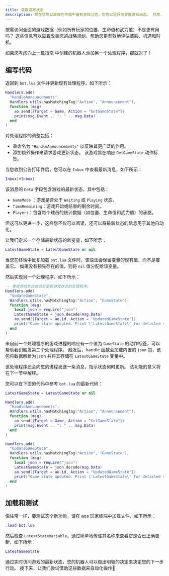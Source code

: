 ```yaml
---
title: 获取游戏状态
description: 现在您可以直接在终端中看到游戏公告，您可以更好地掌握游戏动态。 然而，这些展示仅限于游戏中发生的特定动作
---
```


按需访问全面的游戏数据（例如所有玩家的位置、生命值和武力值）不是更有用吗？ 这些信息可以显着改善您的战略规划，帮助您更有效地评估威胁、机遇和时机。

如果您考虑向[上一篇指南](announcements) 中创建的机器人添加另一个处理程序，那就对了！

## 编写代码

返回到 `bot.lua` 文件并更新现有处理程序，如下所示：

```lua
Handlers.add(
  "HandleAnnouncements",
  Handlers.utils.hasMatchingTag("Action", "Announcement"),
  function (msg)
    ao.send({Target = Game, Action = "GetGameState"})
    print(msg.Event .. ": " .. msg.Data)
  end
)
```

对处理程序的调整包括：

- 重命名为 `"HandleAnnouncements"` 以反映其更广泛的作用。
- 添加额外操作来请求游戏更新状态。 该游戏旨在响应 `GetGameState` 动作标签。

当您收到公告打印件后，您可以在 `Inbox` 中查看最新消息，如下所示：

```lua
Inbox[#Inbox]
```

该消息的 `Data` 字段包含游戏的最新状态，其中包括：

- `GameMode` ：游戏是否处于 `Waiting` 或 `Playing` 状态。
- `TimeRemaining`：游戏开始或结束的剩余时间。
- `Players`：包含每个球员的统计数据（如位置、生命值和武力值）的表格。

但这可以更进一步，这样您不仅可以阅读，还可以将最新状态的信息用于其他自动化。

让我们定义一个存储最新状态的新变量，如下所示：

```lua
LatestGameState = LatestGameState or nil
```

当您在终端中反复加载 `bot.lua` 文件时，该语法会保留变量的现有值，而不是覆盖它。 如果没有预先存在的值，则将 `nil` 值分配给该变量。

然后实现另一个处理程序，如下所示：

```lua
-- 接收游戏状态信息后更新游戏状态的处理程序。
Handlers.add(
  "UpdateGameState",
  Handlers.utils.hasMatchingTag("Action", "GameState"),
  function (msg)
    local json = require("json")
    LatestGameState = json.decode(msg.Data)
    ao.send({Target = ao.id, Action = "UpdatedGameState"})
    print("Game state updated. Print \'LatestGameState\' for detailed view.")
  end
)
```

来自前一个处理程序的游戏进程的响应有一个值为 `GameState` 的动作标签，可以帮助我们触发第二个处理程序。 触发后，handle 函数会加载内置的 `json` 包，该包将数据解析为 json 并将其存储在 `LatestGameState` 变量中。

该处理程序还会向您的进程发送一条消息，指示状态何时更新。 该功能的意义将在下一节中解释。

您可以在下面的代码中参考 `bot.lua` 的最新代码：

```lua
LatestGameState = LatestGameState or nil

Handlers.add(
  "HandleAnnouncements",
  Handlers.utils.hasMatchingTag("Action", "Announcement"),
  function (msg)
    ao.send({Target = Game, Action = "GetGameState"})
    print(msg.Event .. ": " .. msg.Data)
  end
)

Handlers.add(
  "UpdateGameState",
  Handlers.utils.hasMatchingTag("Action", "GameState"),
  function (msg)
    local json = require("json")
    LatestGameState = json.decode(msg.Data)
    ao.send({Target = ao.id, Action = "UpdatedGameState"})
    print("Game state updated. Print \'LatestGameState\' for detailed view.")
  end
)
```

## 加载和测试

像往常一样，要测试这个新功能，请在 aos 玩家终端中加载文件，如下所示：

```lua
.load bot.lua
```

然后检查 `LatestStateVariable`，通过简单地传递其名称来查看它是否已正确更新，如下所示：

```lua
LatestGameState
```

通过实时访问游戏的最新状态，您的机器人可以做出明智的决定来决定您的下一步行动。 接下来，让我们尝试借助这些数据来自动化操作🚶
